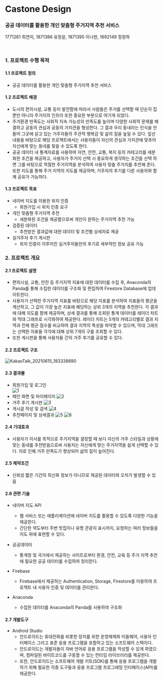 # Castone Design
### 공공 데이터를 활용한 개인 맞춤형 주거지역 추천 서비스
1771261 최연지, 1871386 유정윤, 1871395 이나현, 1692149 정창하

<br>

### 1. 프로젝트 수행 목적
#### 1.1 프로젝트 정의
* 공공 데이터를 활용한 개인 맞춤형 주거지역 추천 서비스

#### 1.2 프로젝트 배경
* 도시의 편의시설, 교통 등이 발전함에 따라서 사람들은 주거를 선택할 때 단순히 집뿐만 아니라 주거지의 인프라 또한 중요한 부분으로 여기게 되었다.
* 주거환경 만족도는 사회적 지속 가능성의 만족도를 높이며 다양한 사회적 문제를 해결하고 공동의 관심과 공동의 가치관을 형성한다. 그 결과 우리 동네라는 인식을 만들어 그곳에 살고 있는 거주자들의 주관적 행복감 및 삶의 질을 높일 수 있다. 앞선 내용을 바탕으로 해당 프로젝트에서는 사용자들이 자신의 관심과 가치관에 맞추어 자신에게 맞는 동네를 찾을 수 있도록 한다.
*  공공 데이터 내 통계자료를 사용하여 자연, 안전, 교통, 복지 등의 카테고리를 세분화한 조건을 제공하고, 사용자가 주거지 선택 시 중요하게 생각하는 조건을 선택 하면 그를 바탕으로 적절한 주거지역을 분석하여 사용자 맞춤 주거지를 추천해 준다. 또한 지도를 통해 주거 지역의 지도를 제공하며, 거주자의 후기를 다른 사용자와 함께 공유가 가능하다.

#### 1.3 프로젝트 목표
* 네이버 지도를 이용한 위치 인증
  * 회원가입 시 위치 인증 요구
* 개인 맞춤형 주거지역 추천
  * 세분화된 조건을 제공함으로써 개인이 원하는 주거지역 추천 가능
* 검증된 데이터
  * 추천받은 결과값에 대한 데이터 및 조건별 상세자료 제공
* 실거주자 후기 게시판
  * 위치 인증이 이루어진 실거주자들만의 후기로 세부적인 정보 공유 가능


### 2. 프로젝트 개요
#### 2.1 프로젝트 설명
* 편의시설, 교통, 안전 등 주거지역 지표에 대한 데이터를 수집 후, Anaconda의Panda를 통해 수집한 데이터를 구조화 및 편집하여 Firestore Database에 업데이트한다.
*  사용자가 선택한 주거지역 지표를 바탕으로 해당 지표를 분석하여 지표들의 평균을 계산하고, 그 값이 가장 높은 지표에 해당하는 상위 3개의 지역을 추천한다. 각 결과에 대해 지도를 함께 제공하며, 상세 결과를 통해 조회된 통계 데이터를 레이더 차트와 막대 그래프로 시각화하여 제공한다. 레이더 차트는 5개의 카테고리별로 결과 지역과 전체 평균 점수를 비교하여 결과 지역의 특성을 파악할 수 있으며, 막대 그래프는 선택한 지표들 각각에 대해 상위 7개의 구를 조회할 수 있다.
*   또한 게시판을 통해 사용자들 간의 거주 후기를 공유할 수 있다.

#### 2.2 프로젝트 구조
![KakaoTalk_20210615_183338690](https://user-images.githubusercontent.com/71217094/122054050-4a8e9400-ce22-11eb-929e-72a219683a8f.png)


#### 2.3 결과물
* 회원가입 및 로그인 <br>
![1](https://user-images.githubusercontent.com/71217094/122054786-f932d480-ce22-11eb-9b27-4dccce866b46.PNG)
* 메인 화면 및 마이페이지
![2](https://user-images.githubusercontent.com/71217094/122054805-fdf78880-ce22-11eb-9dc7-aad11c427d1d.PNG)
* 거주 후기 게시판
![3](https://user-images.githubusercontent.com/71217094/122054834-0354d300-ce23-11eb-805c-65afe0d0ea87.PNG)
* 게시글 작성 및 검색
![4](https://user-images.githubusercontent.com/71217094/122054847-05b72d00-ce23-11eb-9d7b-b52d9a5c55b9.PNG)
* 추천페이지 및 상세결과
![5](https://user-images.githubusercontent.com/71217094/122054853-06e85a00-ce23-11eb-8af6-595b746de8ac.PNG)
![6](https://user-images.githubusercontent.com/71217094/122054863-08b21d80-ce23-11eb-80b3-87651675f076.PNG)

#### 2.4 기대효과
* 사용자가 이사를 목적으로 주거지역을 결정할 때 보다 자신의 거주 스타일과 상황에 맞는 동네를 추천받음으로써 사용자는 자신에게 맞는 주거지역을 쉽게 선택할 수 있다. 이로 인해 거주 만족도가 향상되어 삶의 질이 높아진다.

#### 2.5 제약조건
* 신뢰성
짧은 기간의 최신화 정보가 아니므로 제공된 데이터와 오차가 발생할 수 있음


#### 2.6 관련 기술
* 네이버 지도 API
  * 웹 서비스 또는 애플리케이션에 네이버 지도를 활용할 수 있도록 다양한 기능을 제공한다.
  * 간단한 약도부터 주변 맛집이나 유명 관광지 표시까지, 요청하는 여러 정보들을 지도 위에 표현할 수 있다.
* 공공데이터
  * 통계청 및 국가에서 제공하는 사이트로부터 환경, 안전, 교육 등 주거 지역 추천에 필요한 공공 데이터를 수집하여 정리한다.

* Firebase
  * Firebase에서 제공하는 Authentication, Storage, Firestore를 이용하여 프로젝트 내 사용자 인증 및 데이터를 관리한다.

* Anaconda
  * 수집한 데이터를 Anaconda의 Panda를 사용하여 구조화

#### 2.7 개발도구
* Android Studio
  * 안드로이드는 휴대전화를 비롯한 장치를 위한 운영체제와 미들웨어, 사용자 인터페이스 그리고 표준 응용 프로그램을 포함하고 있는 소프트웨어 스택이다. 
  * 안드로이드는 개발자들이 자바 언어로 응용 프로그램을 작성할 수 있게 하였으며, 컴파일된 바이트코드를 구동할 수 있는 런타임 라이브러리를 제공한다. 
  * 또한, 안드로이드는 소프트웨어 개발 키트(SDK)를 통해 응용 프로그램을 개발하기 위해 필요한 각종 도구들과 응용 프로그램 프로그래밍 인터페이스(API)를 제공한다.












